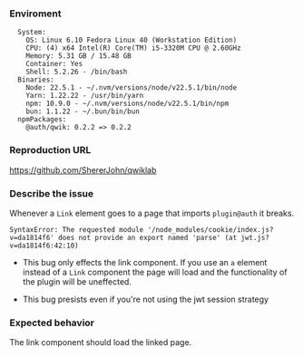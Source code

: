 ### Enviroment

```
  System:
    OS: Linux 6.10 Fedora Linux 40 (Workstation Edition)
    CPU: (4) x64 Intel(R) Core(TM) i5-3320M CPU @ 2.60GHz
    Memory: 5.31 GB / 15.48 GB
    Container: Yes
    Shell: 5.2.26 - /bin/bash
  Binaries:
    Node: 22.5.1 - ~/.nvm/versions/node/v22.5.1/bin/node
    Yarn: 1.22.22 - /usr/bin/yarn
    npm: 10.9.0 - ~/.nvm/versions/node/v22.5.1/bin/npm
    bun: 1.1.22 - ~/.bun/bin/bun
  npmPackages:
    @auth/qwik: 0.2.2 => 0.2.2 
```

### Reproduction URL

https://github.com/ShererJohn/qwiklab

### Describe the issue

Whenever a `Link` element goes to a page that imports `plugin@auth` it breaks. 

```
SyntaxError: The requested module '/node_modules/cookie/index.js?v=da1814f6' does not provide an export named 'parse' (at jwt.js?v=da1814f6:42:10)
```

- This bug only effects the link component. If you use an `a` element instead of a `Link` component the page will load and the functionality of the plugin will be uneffected.

- This bug presists even if you're not using the jwt session strategy

### Expected behavior

The link component should load the linked page.